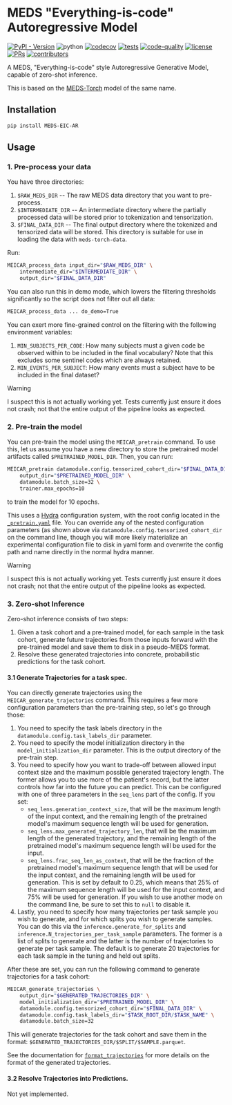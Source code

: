 # MEDS "Everything-is-code" Autoregressive Model

[![PyPI - Version](https://img.shields.io/pypi/v/MEDS-EIC-AR)](https://pypi.org/project/MEDS-EIC-AR/)
![python](https://img.shields.io/badge/-Python_3.12-blue?logo=python&logoColor=white)
[![codecov](https://codecov.io/gh/mmcdermott/MEDS_EIC_AR/graph/badge.svg?token=5RORKQOZF9)](https://codecov.io/gh/mmcdermott/MEDS_EIC_AR)
[![tests](https://github.com/mmcdermott/MEDS_EIC_AR/actions/workflows/tests.yaml/badge.svg)](https://github.com/mmcdermott/MEDS_EIC_AR/actions/workflows/tests.yml)
[![code-quality](https://github.com/mmcdermott/MEDS_EIC_AR/actions/workflows/code-quality-main.yaml/badge.svg)](https://github.com/mmcdermott/MEDS_EIC_AR/actions/workflows/code-quality-main.yaml)
[![license](https://img.shields.io/badge/License-MIT-green.svg?labelColor=gray)](https://github.com/mmcdermott/MEDS_EIC_AR#license)
[![PRs](https://img.shields.io/badge/PRs-welcome-brightgreen.svg)](https://github.com/mmcdermott/MEDS_EIC_AR/pulls)
[![contributors](https://img.shields.io/github/contributors/mmcdermott/MEDS_EIC_AR.svg)](https://github.com/mmcdermott/MEDS_EIC_AR/graphs/contributors)

A MEDS, "Everything-is-code" style Autoregressive Generative Model, capable of zero-shot inference.

This is based on the [MEDS-Torch](https://github.com/Oufattole/meds-torch) model of the same name.

## Installation

```bash
pip install MEDS-EIC-AR
```

## Usage

### 1. Pre-process your data

You have three directories:

1. `$RAW_MEDS_DIR` -- The raw MEDS data directory that you want to pre-process.
2. `$INTERMEDIATE_DIR` -- An intermediate directory where the partially processed data will be stored prior
    to tokenization and tensorization.
3. `$FINAL_DATA_DIR` -- The final output directory where the tokenized and tensorized data will be stored.
    This directory is suitable for use in loading the data with `meds-torch-data`.

Run:

```bash
MEICAR_process_data input_dir="$RAW_MEDS_DIR" \
    intermediate_dir="$INTERMEDIATE_DIR" \
    output_dir="$FINAL_DATA_DIR"
```

You can also run this in demo mode, which lowers the filtering thresholds significantly so the script does not
filter out all data:

```bash
MEICAR_process_data ... do_demo=True
```

You can exert more fine-grained control on the filtering with the following environment variables:

1. `MIN_SUBJECTS_PER_CODE`: How many subjects must a given code be observed within to be included in the
    final vocabulary? Note that this excludes some sentinel codes which are always retained.
2. `MIN_EVENTS_PER_SUBJECT`: How many events must a subject have to be included in the final dataset?

> [!WARNING]
> I suspect this is not actually working yet. Tests currently just ensure it does not crash; not that the
> entire output of the pipeline looks as expected.

### 2. Pre-train the model

You can pre-train the model using the `MEICAR_pretrain` command. To use this, let us assume you have a new
directory to store the pretrained model artifacts called `$PRETRAINED_MODEL_DIR`. Then, you can run:

```bash
MEICAR_pretrain datamodule.config.tensorized_cohort_dir="$FINAL_DATA_DIR" \
    output_dir="$PRETRAINED_MODEL_DIR" \
    datamodule.batch_size=32 \
    trainer.max_epochs=10
```

to train the model for 10 epochs.

This uses a [Hydra](https://hydra.cc/) configuration system, with the root config located in the
[`_pretrain.yaml`](src/MEDS_EIC_AR/configs/_pretrain.yaml) file. You can override any of the nested
configuration parameters (as shown above via `datamodule.config.tensorized_cohort_dir` on the command line,
though you will more likely materialize an experimental configuration file to disk in yaml form and overwrite
the config path and name directly in the normal hydra manner.

> [!WARNING]
> I suspect this is not actually working yet. Tests currently just ensure it does not crash; not that the
> entire output of the pipeline looks as expected.

### 3. Zero-shot Inference

Zero-shot inference consists of two steps:

1. Given a task cohort and a pre-trained model, for each sample in the task cohort, generate future
    trajectories from those inputs forward with the pre-trained model and save them to disk in a pseudo-MEDS
    format.
2. Resolve these generated trajectories into concrete, probabilistic predictions for the task cohort.

#### 3.1 Generate Trajectories for a task spec.

You can directly generate trajectories using the `MEICAR_generate_trajectories` command. This requires a few
more configuration parameters than the pre-training step, so let's go through those:

1. You need to specify the task labels directory in the `datamodule.config.task_labels_dir` parameter.
2. You need to specify the model initialization directory in the `model_initialization_dir` parameter. This
    is the output directory of the pre-train step.
3. You need to specify how you want to trade-off between allowed input context size and the maximum possible
    generated trajectory length. The former allows you to use more of the patient's record, but the latter
    controls how far into the future you can predict. This can be configured with one of three parameters in
    the `seq_lens` part of the config. If you set:
    - `seq_lens.generation_context_size`, that will be the maximum length of the input context, and the
        remaining length of the pretrained model's maximum sequence length will be used for generation.
    - `seq_lens.max_generated_trajectory_len`, that will be the maximum length of the generated trajectory,
        and the remaining length of the pretrained model's maximum sequence length will be used for the
        input.
    - `seq_lens.frac_seq_len_as_context`, that will be the fraction of the pretrained model's maximum
        sequence length that will be used for the input context, and the remaining length will be used for
        generation. This is set by default to 0.25, which means that 25% of the maximum sequence length will
        be used for the input context, and 75% will be used for generation. If you wish to use another mode
        on the command line, be sure to set this to `null` to disable it.
4. Lastly, you need to specify how many trajectories per task sample you wish to generate, and for which
    splits you wish to generate samples. You can do this via the `inference.generate_for_splits` and
    `inference.N_trajectories_per_task_sample` parameters. The former is a list of splits to generate and the
    latter is the number of trajectories to generate per task sample. The default is to generate 20
    trajectories for each task sample in the tuning and held out splits.

After these are set, you can run the following command to generate trajectories for a task cohort:

```bash
MEICAR_generate_trajectories \
    output_dir="$GENERATED_TRAJECTORIES_DIR" \
    model_initialization_dir="$PRETRAINED_MODEL_DIR" \
    datamodule.config.tensorized_cohort_dir="$FINAL_DATA_DIR" \
    datamodule.config.task_labels_dir="$TASK_ROOT_DIR/$TASK_NAME" \
    datamodule.batch_size=32
```

This will generate trajectories for the task cohort and save them in the format:
`$GENERATED_TRAJECTORIES_DIR/$SPLIT/$SAMPLE.parquet`.

See the documentation for [`format_trajectories`](src/MEDS_EIC_AR/generation/format_trajectories.py) for more
details on the format of the generated trajectories.

#### 3.2 Resolve Trajectories into Predictions.

Not yet implemented.
